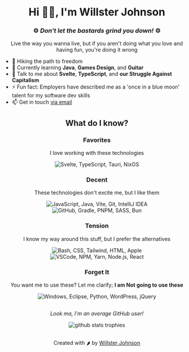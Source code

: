 <h1 align="center">Hi 👋🏻, I'm Willster Johnson</h1>
<h3 align="center">⚙️ <em>Don't let the bastards grind you down!</em> ⚙️</h3>
<p align="center">Live the way you wanna live, but if you aren't doing what you love and having fun, you're doing it wrong</p>
<p align="center"> 

- 🔭 Hiking the path to freedom
- 🌱 Currently learning **Java**, **Games Design**, and **Guitar**
- 💬 Talk to me about **Svelte**, **TypeScript**, and **our Struggle Against Capitalism**
- ⚡ Fun fact: Employers have described me as a 'once in a blue moon' talent for my software dev skills
- 📫 Get in touch [via email](mailto:willster+github-readme@willsterjohnson.com)

<h2 align="center">What do I know?</h2>

<h3 align="center">Favorites</h3>
<p align="center">
	I love working with these technologies
</p>
<div align="center">
	<img
		src="https://skillicons.dev/icons?i=svelte,ts,tauri,nix,deno" 
		alt="Svelte, TypeScript, Tauri, NixOS"
	/>
</div>

<h3 align="center">Decent</h3>
<p align="center">
	These technologies don't excite me, but I like them
</p>
<div align="center">
	<img
		src="https://skillicons.dev/icons?i=js,java,vite,git,idea"
		alt="JavaScript, Java, Vite, Git, IntelliJ IDEA"
	/>
</div>
<div align="center">
	<img
		src="https://skillicons.dev/icons?i=github,gradle,pnpm,sass,bun"
		alt="GitHub, Gradle, PNPM, SASS, Bun"
	/>
</div>

<h3 align="center">Tension</h3>
<p align="center">
	I know my way around this stuff, but I prefer the alternatives
</p>
<div align="center">
	<img
		src="https://skillicons.dev/icons?i=bash,css,tailwind,html,apple"
		alt="Bash, CSS, Tailwind, HTML, Apple"
	/>
</div>
<div align="center">
	<img
		src="https://skillicons.dev/icons?i=vscode,npm,yarn,nodejs,react"
		alt="VSCode, NPM, Yarn, Node.js, React"
	/>
</div>

<h3 align="center">Forget It</h3>
<p align="center">
	You want me to use these? Let me clarify; <strong>I am Not going to use these</strong>
</p>
<div align="center">
	<img
		src="https://skillicons.dev/icons?i=windows,eclipse,py,wordpress,jquery"
		alt="Windows, Eclipse, Python, WordPress, jQuery"
	/>
</div>

<h2></h2>

<p align="center"><em>Look ma, I'm an average GitHub user!</em></p>

<div align="center">
	<img src="https://github-profile-trophy.vercel.app/?username=WillsterJohnson&theme=darkhub&no-bg=true&no-frame=true&column=3" alt="github stats trophies">
</div>

<h2></h2>

<p align="center"> Created with 🌶️ by <a href="https://willsterjohnson.com">Willster Johnson</a></p>
